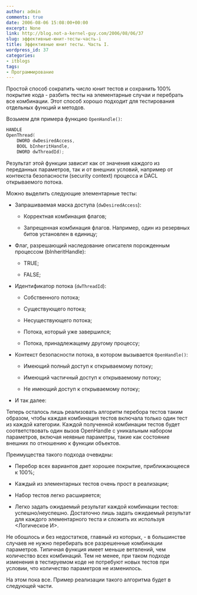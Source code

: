 ```yaml
---
author: admin
comments: true
date: 2006-08-06 15:08:00+00:00
excerpt: None
link: http://blog.not-a-kernel-guy.com/2006/08/06/37
slug: эффективные-юнит-тесты-часть-i
title: Эффективные юнит тесты. Часть I.
wordpress_id: 37
categories:
- itblogs
tags:
- Программирование
---
```


Простой способ сократить число юнит тестов и сохранить 100% покрытие кода - разбить тесты на элементарные случаи и перебрать все комбинации. Этот способ хорошо подходит для тестирования отдельных функций и методов. 

Возьмем для примера функцию `OpenHandle()`:

```cpp
HANDLE
OpenThread(
    DWORD dwDesiredAccess,
    BOOL bInheritHandle,
    DWORD dwThreadId);
```

Результат этой функции зависит как от значения каждого из переданных параметров, так и от внешних условий, например от контекста безопасности (security context) процесса и DACL открываемого потока.

Можно выделить следующие элементарные тесты:




	
  * Запрашиваемая маска доступа (`dwDesiredAccess`):

	
    * Корректная комбинация флагов;

	
    * Запрещенная комбинация флагов. Например, один из резервных битов установлен в единицу;




	
  * Флаг, разрешающий наследование описателя порожденным процессом (bInheritHandle):

	
    * TRUE;

	
    * FALSE;




	
  * Идентификатор потока (`dwThreadId`):

	
    * Собственного потока;

	
    * Существующего потока;

	
    * Несуществующего потока;

	
    * Потока, который уже завершился;

	
    * Потока, принадлежащему другому процессу;




	
  * Контекст безопасности потока, в котором вызывается `OpenHandle()`:

	
    * Имеющий полный доступ к открываемому потоку;

	
    * Имеющий частичный доступ к открываемому потоку;

	
    * Не имеющий доступ к открываемому потоку;




	
  * И так далее:



Теперь осталось лишь реализовать алгоритм перебора тестов таким образом, чтобы каждая комбинация тестов включала только один тест из каждой категории. Каждой полученной комбинации тестов будет соответствовать один вызов OpenHandle с уникальным набором параметров, включая неявные параметры, такие как состояние внешних по отношению к функции объектов.

Преимущества такого подхода очевидны:


	
  * Перебор всех вариантов дает хорошее покрытие, приближающееся к 100%;

	
  * Каждый из элементарных тестов очень прост в реализации;

	
  * Набор тестов легко расширяется;

	
  * Легко задать ожидаемый результат каждой комбинации тестов: успешно/неуспешно. Достаточно лишь задать ожидаемый результат для каждого элементарного теста и сложить их используя <Логическое И>.



Не обошлось и без недостатков, главный из которых, - в большинстве случаев не нужно перебирать все разрешенные комбинации параметров. Типичная функция имеет меньше ветвлений, чем количество всех комбинаций. Тем не менее, при таком подходе изменения в тестируемом коде не потребуют новых тестов при условии, что количество параметров не изменилось.

На этом пока все. Пример реализации такого алгоритма будет в следующей части.
